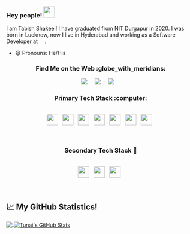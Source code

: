 ### Hey people!  <img src="https://raw.githubusercontent.com/MartinHeinz/MartinHeinz/master/wave.gif" width="30px">

 I am Tabish Shakeel! I have graduated from NIT Durgapur in 2020. I was born in Lucknow, now I live in Hyderabad and working as a Software Developer at 
<img height="15" src="https://encrypted-tbn1.gstatic.com/images?q=tbn:ANd9GcQmRY8VHJfIwmHHUsR9bbfr8kh5otQY0I43T7ngEEWnE7rXoBkO">.  
- 😄 Pronouns: He/His 

 <h3  align='center'> Find Me on the Web :globe_with_meridians: </h3>
 <p align='center'>
 <a href="https://www.linkedin.com/in/tabishshakeel/"><img src="https://img.shields.io/badge/linkedin-%230077B5.svg?&style=for-the-badge&logo=linkedin&logoColor=white" /></a>&nbsp;&nbsp;&nbsp;&nbsp;
  <a href="mailto:tabish.shakeel25@gmail.com"><img src="https://img.shields.io/badge/gmail-%23D14836.svg?&style=for-the-badge&logo=gmail&logoColor=white" /></a>&nbsp;&nbsp;&nbsp;&nbsp;
  <a href="https://www.quora.com/profile/Tabish-Shakeel"><img src="https://img.shields.io/badge/Quora-%23D14836.svg?&style=for-the-badge&logo=Quora&logoColor=white" /></a>&nbsp;&nbsp;&nbsp;&nbsp;
</p>

<h3 align="center"> Primary Tech Stack :computer: </h3>
<p align="center"><br>
  <code><img height="30" src="https://simpleicons.org/icons/javascript.svg"></code>&nbsp;&nbsp;
  <code><img height="30" src="https://simpleicons.org/icons/django.svg"></code>&nbsp;&nbsp;
  <code><img height="30" src="https://simpleicons.org/icons/html5.svg"></code>&nbsp;&nbsp;
  <code><img height="30" src="https://simpleicons.org/icons/python.svg"></code>&nbsp;&nbsp;
  <code><img height="30" src="https://simpleicons.org/icons/cplusplus.svg"></code>&nbsp;&nbsp;
  <code><img height="30" src="http://simpleicons.org/icons/php.svg"></code>&nbsp;&nbsp;
  <code><img height="30" src="http://simpleicons.org/icons/css3.svg"></code>&nbsp;&nbsp;
</p><br>

<h3 align="center"> Secondary Tech Stack 🌱  </h3>
<p align="center"><br>
  <code><img height="30" src="https://simpleicons.org/icons/jenkins.svg"></code>&nbsp;&nbsp;
  <code><img height="30" src="https://simpleicons.org/icons/vim.svg"></code>&nbsp;&nbsp;
  <code><img height="30" src="https://simpleicons.org/icons/gnubash.svg"></code>&nbsp;&nbsp;
  </p><br>
  
## &#x1f4c8; My GitHub Statistics!

<a href="https://github.com/tabishshakeel">
  <img align="center" src="https://github-readme-stats.vercel.app/api/top-langs/?username=tabishshakeel&hide=java,html&title_color=ffffff&text_color=c9cacc&icon_color=2bbc8a&bg_color=1d1f21" />
</a>
<a href="https://github.com/tabishshakeel">
  <img align="center" src="https://github-readme-stats.vercel.app/api?username=tabishshakeel&show_icons=true&line_height=27&count_private=true&title_color=ffffff&text_color=c9cacc&icon_color=2bbc8a&bg_color=1d1f21" alt="Tunai's GitHub Stats" />
</a>




